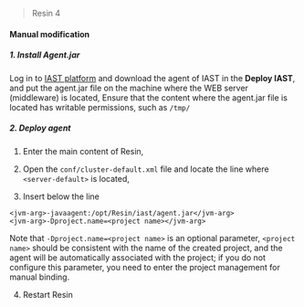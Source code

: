 > Resin 4

#### Manual modification

##### 1. Install Agent.jar

Log in to [IAST platform](https://iast.huoxian.cn/login) and download the agent of IAST in the **Deploy IAST**, and put the agent.jar file on the machine where the WEB server (middleware) is located, Ensure that the content where the agent.jar file is located has writable permissions, such as `/tmp/`
 
##### 2. Deploy agent
1. Enter the main content of Resin,

2. Open the `conf/cluster-default.xml` file and locate the line where `<server-default>` is located,

3. Insert below the line
```shell
<jvm-arg>-javaagent:/opt/Resin/iast/agent.jar</jvm-arg>
<jvm-arg>-Dproject.name=<project name></jvm-arg>
```
Note that `-Dproject.name=<project name>` is an optional parameter, `<project name>` should be consistent with the name of the created project, and the agent will be automatically associated with the project; if you do not configure this parameter, you need to enter the project management for manual binding.

4. Restart Resin